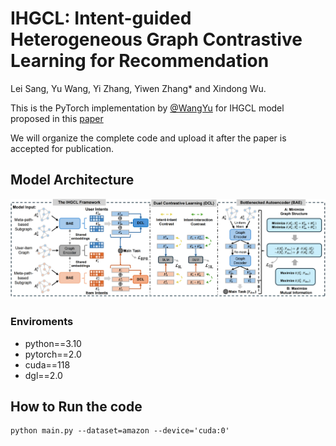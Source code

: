 # IHGCL: Intent-guided Heterogeneous Graph Contrastive Learning for Recommendation
Lei Sang, Yu Wang, Yi Zhang, Yiwen Zhang* and Xindong Wu. 

 This is the PyTorch implementation by <a href='https://github.com/wangyu0627'>@WangYu</a> for IHGCL model proposed in this [paper]([https://arxiv.org/abs/2310.15950](https://arxiv.org/abs/2407.17234))

We will organize the complete code and upload it after the paper is accepted for publication.

## Model Architecture
<img src='model_IHGCL.png' />

### Enviroments
- python==3.10
- pytorch==2.0
- cuda==118
- dgl==2.0
## How to Run the code
```
python main.py --dataset=amazon --device='cuda:0'
```
